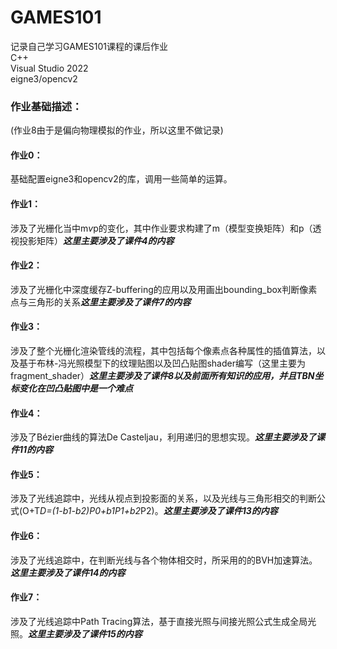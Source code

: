 # GAMES101  
记录自己学习GAMES101课程的课后作业  
C++  
Visual Studio 2022  
eigne3/opencv2  
### 作业基础描述：  
(作业8由于是偏向物理模拟的作业，所以这里不做记录)  
#### 作业0：
基础配置eigne3和opencv2的库，调用一些简单的运算。  
#### 作业1：
涉及了光栅化当中m*v*p的变化，其中作业要求构建了m（模型变换矩阵）和p（透视投影矩阵）***这里主要涉及了课件4的内容***  
#### 作业2：
涉及了光栅化中深度缓存Z-buffering的应用以及用画出bounding_box判断像素点与三角形的关系***这里主要涉及了课件7的内容***  
#### 作业3：
涉及了整个光栅化渲染管线的流程，其中包括每个像素点各种属性的插值算法，以及基于布林-冯光照模型下的纹理贴图以及凹凸贴图shader编写（这里主要为fragment_shader）***这里主要涉及了课件8以及前面所有知识的应用，并且TBN坐标变化在凹凸贴图中是一个难点***  
#### 作业4：
涉及了Bézier曲线的算法De Casteljau，利用递归的思想实现。***这里主要涉及了课件11的内容***  
#### 作业5：
涉及了光线追踪中，光线从视点到投影面的关系，以及光线与三角形相交的判断公式(O+T*D=(1-b1-b2)*P0+b1*P1+b2*P2)。***这里主要涉及了课件13的内容***  
#### 作业6：
涉及了光线追踪中，在判断光线与各个物体相交时，所采用的的BVH加速算法。***这里主要涉及了课件14的内容***  
#### 作业7：
涉及了光线追踪中Path Tracing算法，基于直接光照与间接光照公式生成全局光照。***这里主要涉及了课件15的内容***
